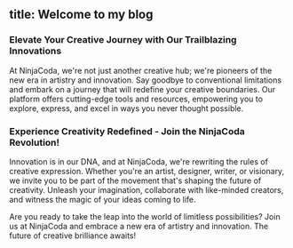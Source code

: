 
title: Welcome to my blog
---

### Elevate Your Creative Journey with Our Trailblazing Innovations

At NinjaCoda, we're not just another creative hub; we're pioneers of the new era in artistry and innovation. Say goodbye to conventional limitations and embark on a journey that will redefine your creative boundaries. Our platform offers cutting-edge tools and resources, empowering you to explore, express, and excel in ways you never thought possible.

### Experience Creativity Redefined - Join the NinjaCoda Revolution!

Innovation is in our DNA, and at NinjaCoda, we're rewriting the rules of creative expression. Whether you're an artist, designer, writer, or visionary, we invite you to be part of the movement that's shaping the future of creativity. Unleash your imagination, collaborate with like-minded creators, and witness the magic of your ideas coming to life.

Are you ready to take the leap into the world of limitless possibilities? Join us at NinjaCoda and embrace a new era of artistry and innovation. The future of creative brilliance awaits!
